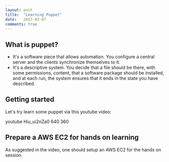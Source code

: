 ```yaml
---
layout: post
title:  "Learning Puppet"
date:   2017-02-07
comments: true
---
```


## What is puppet?

* It's a software piece that allows automation. You configure a central server
and the clients synchronize themselves to it.
* It's a descriptive system. You decide that a file should be there, with some 
permissions, content, that a software package should be installed, and at each run,
the system ensures that it ends in the state you have described.

## Getting started

Let's try learn some puppet via this youtube video:

youtube Hiu_ui2nZa0 640 360
<br>


## Prepare a AWS EC2 for hands on learning
As suggested in the video, one should setup an AWS EC2 for the hands on session.
